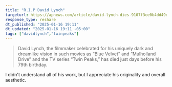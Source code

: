 ```yaml
---
title: "R.I.P David Lynch"
targeturl: https://apnews.com/article/david-lynch-dies-9107f3ce0b4dd49dbe3dc2ae3c09ed59
response_type: reshare
dt_published: "2025-01-16 19:11"
dt_updated: "2025-01-16 19:11 -05:00"
tags: ["davidlynch","twinpeaks"]
---
```


> David Lynch, the filmmaker celebrated for his uniquely dark and dreamlike vision in such movies as “Blue Velvet” and “Mulholland Drive” and the TV series “Twin Peaks,” has died just days before his 79th birthday.

I didn't understand all of his work, but I appreciate his originality and overall aesthetic. 
